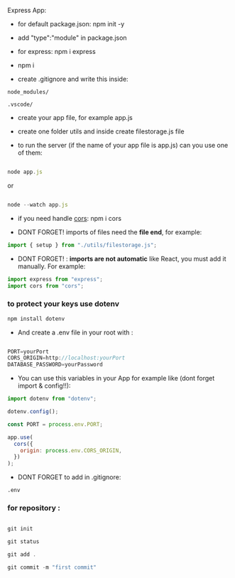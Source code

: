 Express App:

- for default package.json: npm init -y

- add "type":"module" in package.json

- for express: npm i express

- npm i

- create .gitignore and write this inside:

```
node_modules/

.vscode/

```

- create your app file, for example app.js

- create one folder utils and inside create filestorage.js file

- to run the server (if the name of your app file is app.js) can you use one of them:

```javascript

node app.js

```

or

```javascript

node --watch app.js


```

- if you need handle [cors](https://www.npmjs.com/package/cors): npm i cors

- DONT FORGET! imports of files need the **file end**, for example:

```javascript
import { setup } from "./utils/filestorage.js";
```

- DONT FORGET! : **imports are not automatic** like React, you must add it manually. For example:

```javascript
import express from "express";
import cors from "cors";
```

### to protect your keys use dotenv

```javascript
npm install dotenv

```

- And create a .env file in your root with :

```javascript

PORT=yourPort
CORS_ORIGIN=http://localhost:yourPort
DATABASE_PASSWORD=yourPassword

```

- You can use this variables in your App for example like (dont forget import & config!!):

```javascript
import dotenv from "dotenv";

dotenv.config();

const PORT = process.env.PORT;

app.use(
  cors({
    origin: process.env.CORS_ORIGIN,
  })
);
```

- DONT FORGET to add in .gitignore:

```
.env

```

### for repository :

```javascript

git init

git status

git add .

git commit -m "first commit"

```
